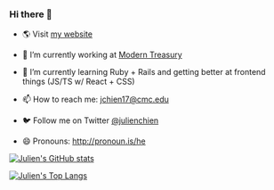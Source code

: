 ### Hi there 👋

- 🌎 Visit [my website](https://julienchien.com)

- 🔭 I’m currently working at [Modern Treasury](https://www.moderntreasury.com/)

- 🌱 I’m currently learning Ruby + Rails and getting better at frontend things (JS/TS w/ React + CSS)

- 📫 How to reach me: jchien17@cmc.edu

- 🐦 Follow me on Twitter [@julienchien](https://twitter.com/julienchien)

- 😄 Pronouns: http://pronoun.is/he

[![Julien's GitHub stats](https://github-readme-stats.vercel.app/api?username=wholien&count_private=true&show_icons=true&theme=swift)](https://github.com/anuraghazra/github-readme-stats)

[![Julien's Top Langs](https://github-readme-stats.vercel.app/api/top-langs/?username=wholien&theme=swift)](https://github.com/anuraghazra/github-readme-stats)



<!--
**wholien/wholien** is a ✨ _special_ ✨ repository because its `README.md` (this file) appears on your GitHub profile.
-->
